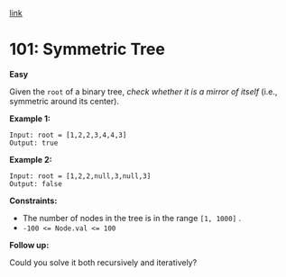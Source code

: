 [link](https://leetcode.com/problems/symmetric-tree/description/?envType=problem-list-v2&envId=nsxpwf1s)

# 101: Symmetric Tree

**Easy**

Given the `root` of a binary tree, _check whether it is a mirror of itself_ (i.e., symmetric around its center).

**Example 1:**

```
Input: root = [1,2,2,3,4,4,3]
Output: true
```

**Example 2:**

```
Input: root = [1,2,2,null,3,null,3]
Output: false
```

**Constraints:**

- The number of nodes in the tree is in the range `[1, 1000]` .
- `-100 <= Node.val <= 100`

**Follow up:**

Could you solve it both recursively and iteratively?
